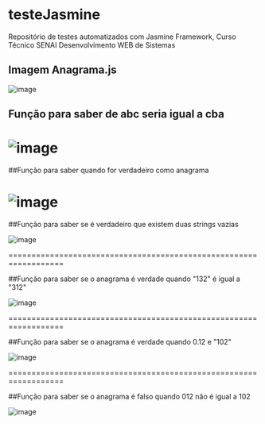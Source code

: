 # testeJasmine
Repositório de testes automatizados com Jasmine Framework, Curso Técnico SENAI Desenvolvimento WEB de Sistemas


## Imagem Anagrama.js

![image](https://user-images.githubusercontent.com/70668389/158916196-e52decbc-a608-4bf4-a2d1-8babf25cf952.png)

## Função para saber de abc seria igual a cba

![image](https://user-images.githubusercontent.com/70668389/158916912-2df6a501-582a-4a7e-b584-c1f5eedbf15d.png)
==================================================================


##Função para saber quando for verdadeiro como anagrama

![image](https://user-images.githubusercontent.com/70668389/158917060-342ada25-beac-4549-aaa3-da8f647416d2.png)
==================================================================


##Função para saber se é verdadeiro que existem duas strings vazias

![image](https://user-images.githubusercontent.com/70668389/158917134-501705cb-aaec-4366-8072-77e5bd24d51d.png)

==================================================================


##Função para saber se o anagrama é verdade quando "132" é igual a "312"

![image](https://user-images.githubusercontent.com/70668389/158917193-1cd75537-8eec-4dc7-93b6-f43e6aabddb2.png)

==================================================================


##Função para saber se o anagrama é verdade quando 0.12 e "102"

![image](https://user-images.githubusercontent.com/70668389/158917269-fb75e4d1-3a8b-472c-893d-2acf0cfa6a1c.png)

==================================================================


##Função para saber se o anagrama é falso quando 012 não é igual a 102

![image](https://user-images.githubusercontent.com/70668389/158917336-b929cb92-33a5-4df1-9638-538931e4ca5f.png)



